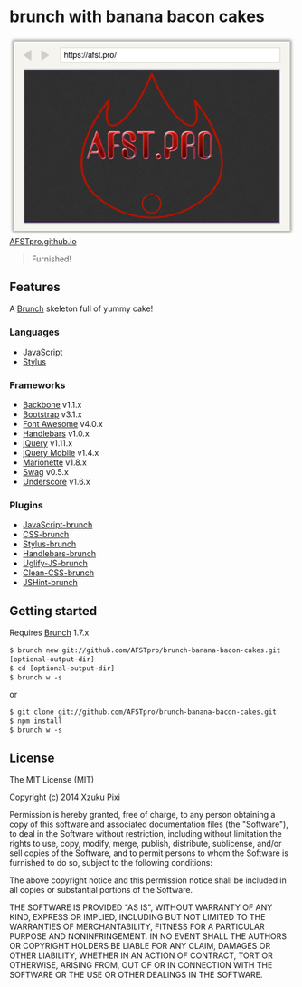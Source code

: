 # brunch with banana bacon cakes

![banana bacon cakes](app/assets/img/browser-window-2.png)
[AFSTpro.github.io](http://AFSTpro.github.io/)
> Furnished!

## Features
A [Brunch](http://brunch.io/) skeleton full of yummy cake!

### Languages
* [JavaScript](http://www.codecademy.com/tracks/javascript)
* [Stylus](http://learnboost.github.io/stylus/)

### Frameworks
* [Backbone](http://backbonejs.org/) v1.1.x
* [Bootstrap](http://getbootstrap.com/) v3.1.x
* [Font Awesome](http://fortawesome.github.io/Font-Awesome/) v4.0.x
* [Handlebars](http://handlebarsjs.com/) v1.0.x
* [jQuery](http://jquery.com/) v1.11.x
* [jQuery Mobile](http://jquerymobile.com/) v1.4.x
* [Marionette](http://marionettejs.com/) v1.8.x
* [Swag](http://elving.github.com/swag/) v0.5.x
* [Underscore](http://documentcloud.github.io/underscore/) v1.6.x

### Plugins
* [JavaScript-brunch](https://github.com/brunch/javascript-brunch)
* [CSS-brunch](https://github.com/brunch/css-brunch)
* [Stylus-brunch](https://github.com/brunch/stylus-brunch)
* [Handlebars-brunch](https://github.com/brunch/handlebars-brunch)
* [Uglify-JS-brunch](https://github.com/brunch/uglify-js-brunch)
* [Clean-CSS-brunch](https://github.com/brunch/clean-css-brunch)
* [JSHint-brunch](https://github.com/brunch/jshint-brunch)

## Getting started
Requires [Brunch](http://brunch.io/) 1.7.x

    $ brunch new git://github.com/AFSTpro/brunch-banana-bacon-cakes.git [optional-output-dir]
    $ cd [optional-output-dir]
    $ brunch w -s

or

    $ git clone git://github.com/AFSTpro/brunch-banana-bacon-cakes.git
    $ npm install
    $ brunch w -s

## License
The MIT License (MIT)

Copyright (c) 2014 Xzuku Pixi

Permission is hereby granted, free of charge, to any person obtaining a copy of
this software and associated documentation files (the "Software"), to deal in
the Software without restriction, including without limitation the rights to
use, copy, modify, merge, publish, distribute, sublicense, and/or sell copies of
the Software, and to permit persons to whom the Software is furnished to do so,
subject to the following conditions:

The above copyright notice and this permission notice shall be included in all
copies or substantial portions of the Software.

THE SOFTWARE IS PROVIDED "AS IS", WITHOUT WARRANTY OF ANY KIND, EXPRESS OR
IMPLIED, INCLUDING BUT NOT LIMITED TO THE WARRANTIES OF MERCHANTABILITY, FITNESS
FOR A PARTICULAR PURPOSE AND NONINFRINGEMENT. IN NO EVENT SHALL THE AUTHORS OR
COPYRIGHT HOLDERS BE LIABLE FOR ANY CLAIM, DAMAGES OR OTHER LIABILITY, WHETHER
IN AN ACTION OF CONTRACT, TORT OR OTHERWISE, ARISING FROM, OUT OF OR IN
CONNECTION WITH THE SOFTWARE OR THE USE OR OTHER DEALINGS IN THE SOFTWARE.
